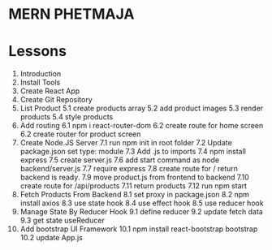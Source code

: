 # MERN PHETMAJA

# Lessons

1. Introduction
2. Install Tools
3. Create React App
4. Create Git Repository
5. List Product
   5.1 create products array
   5.2 add product images
   5.3 render products
   5.4 style products
6. Add routing
   6.1 npm i react-router-dom
   6.2 create route for home screen
   6.2 create router for product screen
7. Create Node.JS Server
   7.1 run npm init in root folder
   7.2 Update package.json set type: module
   7.3 Add .js to imports
   7.4 npm install express
   7.5 create server.js
   7.6 add start command as node backend/server.js
   7.7 require express
   7.8 create route for / return backend is ready.
   7.9 move product.js from frontend to backend
   7.10 create route for /api/products
   7.11 return products
   7.12 run npm start
8. Fetch Products From Backend
   8.1 set proxy in package.json
   8.2 npm install axios
   8.3 use state hook
   8.4 use effect hook
   8.5 use reducer hook
9. Manage State By Reducer Hook
   9.1 define reducer
   9.2 update fetch data
   9.3 get state useReducer
10. Add bootstrap UI Framework
    10.1 npm install react-bootstrap bootstrap
    10.2 update App.js

